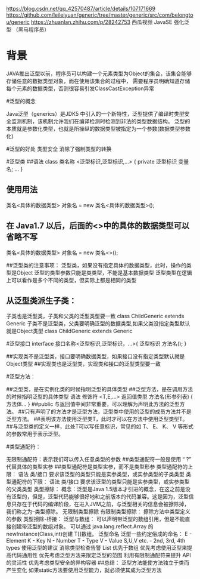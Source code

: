 https://blog.csdn.net/qq_42570487/article/details/107171669
https://github.com/leileiyuan/generic/tree/master/generic/src/com/belongtou/generic
https://zhuanlan.zhihu.com/p/28242753
西瓜视频  JavaSE 强化泛型 （黑马程序员）  

# 背景
JAVA推出泛型以前，程序员可以构建一个元素类型为Object的集合，该集合能够存储任意的数据类型对象，而在使用该集合的过程中，
需要程序员明确知道存储每个元素的数据类型，否则很容易引发ClassCastException异常


#泛型的概念

Java泛型（generics）是JDK5 中引入的一个新特性，泛型提供了编译时类型安全监测机制，该机制允许我们在编译检测时检测到非法的类型数据结构。
泛型的本质就是参数化类型，也就是所操纵的数据类型被指定为一个参数(数据类型参数化)

#泛型的好处
类型安全
消除了强制类型的转换


#泛型类
##语法
class 类名称 <泛型标识,泛型标识,...> {
	private 泛型标识 变量名;
	...
}

## 使用用法
类名<具体的数据类型> 对象名 = new 类名<具体的数据类型>();

## 在 Java1.7 以后，后面的<>中的具体的数据类型可以省略不写
类名<具体的数据类型> 对象名 = new 类名<>();

##泛型类的注意事项：
泛型类，如果没有指定具体的数据类型，此时，操作的类型是Object
泛型的类型参数只能是类类型，不能是基本数据类型
泛型类型在逻辑上可以看作是多个不同的类型，但实际上都是相同的类型

## 从泛型类派生子类：
子类也是泛型类，子类和父类的泛型类型要一致
class ChildGeneric<T> extends Generic<T>
子类不是泛型类，父类要明确泛型的数据类型,如果父类没指定类型默认就是Object类型
class ChildGeneric extends Generic<String>

#泛型接口
interface 接口名称<泛型标识,泛型标识，...>{
	泛型标识 方法名();
}

##实现类不是泛型类，接口要明确数据类型，如果接口没有指定类型默认就是Object类型
##实现类也是泛型类，实现类和接口的泛型类型要一致

#泛型方法：
 
 ##泛型类，是在实例化类的时候指明泛型的具体类型
 ##泛型方法，是在调用方法的时候指明泛型的具体类型
 语法
 修饰符 <T,E,...> 返回值类型 方法名(形参列表) {
 	方法体...
 }
##public 与返回值中间非常重要，可以理解为声明此方法的泛型方法。
##只有声明了的方法才是泛型方法，泛型类中使用的泛型的成员方法并不是泛型方法。
##表明该方法使用泛型类T，此时才可以在方法中使用泛型类型T。
##与泛型类的定义一样，此处T可以写任意标识，常见的如 T、 E、 K、 V 等形式的参数常用于表示泛型。

#类型通配符：

 <?>无限制通配符：表示我们可以传入任意类型的参数
##类型通配符一般是使用 “ ?” 代替具体的类型实参
##类型通配符是类型实参，而不是类型形参

类型通配符的上限：
语法
类/接口 <? extends 实参类型>
要求该泛型的类型只能是实参类型，或实参类型的子类类型

类型通配符的下限：

语法
类/接口<? super 实参类型>
要求该泛型的类型只能是实参类型，或实参类型的父类类型

类型擦除：
概念：泛型是Java 1.5版本才引进的概念，在这之前是没有泛型的，但是，泛型代码能够很好地和之前版本的代码兼容。这是因为，泛型信息只存在于代码的编译阶段，在进入JVM之前，与泛型相关的信息会被擦除掉，我们称之为–类型擦除。

无限制类型擦除
有限制类型擦除：
擦除方法中类型定义的参数
类型擦除-桥接：

泛型与数组：

可以声明带泛型的数组引用，但是不能直接创建带泛型的数组对象。
可以通过 java.lang.reflect.Array 的 newInstance(Class,int)创建 T[]数组。

泛型命名

泛型一些约定俗成的命名：

E - Element
K - Key
N - Number
T - Type
V - Value
S,U,V etc. - 2nd, 3rd, 4th types

使用泛型的建议
消除类型检查告警
List 优先于数组
优先考虑使用泛型来提高代码通用性
优先考虑泛型方法来限定泛型的范围
利用有限制通配符来提升 API 的灵活性
优先考虑类型安全的异构容器

##总结：
  
  泛型方法能使方法独立于类而产生变化
  如果static方法要使用泛型能力，就必须使其成为泛型方法
